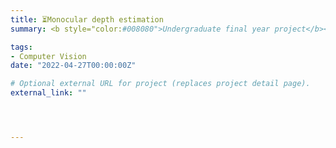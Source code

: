 ```yaml
---
title: ⏳Monocular depth estimation
summary: <b style="color:#008080">Undergraduate final year project</b></br>

tags:
- Computer Vision
date: "2022-04-27T00:00:00Z"

# Optional external URL for project (replaces project detail page).
external_link: ""




---
```

